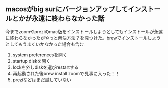 ## macosがbig surにバージョンアップしてインストールとかが永遠に終わらなかった話
今までzoomやpreziのmac版をインストールしようとしてもインストールが永遠に終わらなかったがやっと解決方法？を見つけた。brewでインストールしようとしてもうまくいかなかった場合も含む

1. system preferencesを開く
2. startup diskを開く
3. lockを外しdiskを選びrestartする
4. 再起動された後brew install zoomで見事に入った！！
5. preziなどはまだ試していない